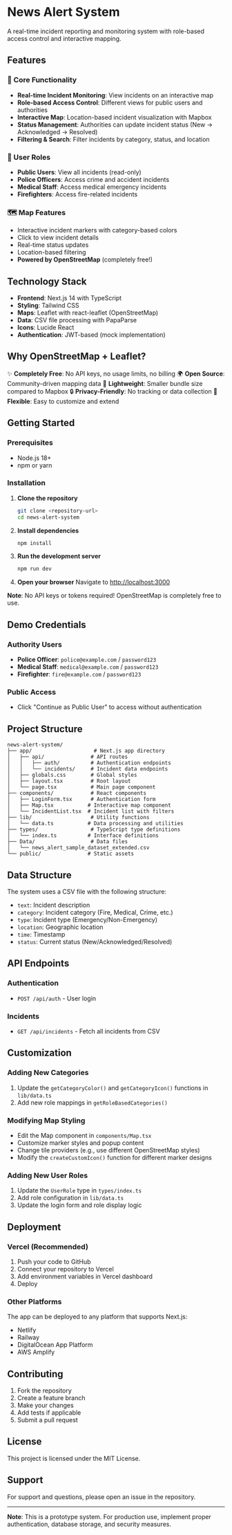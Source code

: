 # News Alert System

A real-time incident reporting and monitoring system with role-based access control and interactive mapping.

## Features

### 🎯 Core Functionality
- **Real-time Incident Monitoring**: View incidents on an interactive map
- **Role-based Access Control**: Different views for public users and authorities
- **Interactive Map**: Location-based incident visualization with Mapbox
- **Status Management**: Authorities can update incident status (New → Acknowledged → Resolved)
- **Filtering & Search**: Filter incidents by category, status, and location

### 👥 User Roles
- **Public Users**: View all incidents (read-only)
- **Police Officers**: Access crime and accident incidents
- **Medical Staff**: Access medical emergency incidents
- **Firefighters**: Access fire-related incidents

### 🗺️ Map Features
- Interactive incident markers with category-based colors
- Click to view incident details
- Real-time status updates
- Location-based filtering
- **Powered by OpenStreetMap** (completely free!)

## Technology Stack

- **Frontend**: Next.js 14 with TypeScript
- **Styling**: Tailwind CSS
- **Maps**: Leaflet with react-leaflet (OpenStreetMap)
- **Data**: CSV file processing with PapaParse
- **Icons**: Lucide React
- **Authentication**: JWT-based (mock implementation)

## Why OpenStreetMap + Leaflet?

✨ **Completely Free**: No API keys, no usage limits, no billing
🌍 **Open Source**: Community-driven mapping data
🚀 **Lightweight**: Smaller bundle size compared to Mapbox
🔒 **Privacy-Friendly**: No tracking or data collection
🔧 **Flexible**: Easy to customize and extend

## Getting Started

### Prerequisites
- Node.js 18+ 
- npm or yarn

### Installation

1. **Clone the repository**
   ```bash
   git clone <repository-url>
   cd news-alert-system
   ```

2. **Install dependencies**
   ```bash
   npm install
   ```

3. **Run the development server**
   ```bash
   npm run dev
   ```

4. **Open your browser**
   Navigate to [http://localhost:3000](http://localhost:3000)

**Note**: No API keys or tokens required! OpenStreetMap is completely free to use.

## Demo Credentials

### Authority Users
- **Police Officer**: `police@example.com` / `password123`
- **Medical Staff**: `medical@example.com` / `password123`
- **Firefighter**: `fire@example.com` / `password123`

### Public Access
- Click "Continue as Public User" to access without authentication

## Project Structure

```
news-alert-system/
├── app/                    # Next.js app directory
│   ├── api/               # API routes
│   │   ├── auth/          # Authentication endpoints
│   │   └── incidents/     # Incident data endpoints
│   ├── globals.css        # Global styles
│   ├── layout.tsx         # Root layout
│   └── page.tsx           # Main page component
├── components/            # React components
│   ├── LoginForm.tsx      # Authentication form
│   ├── Map.tsx           # Interactive map component
│   └── IncidentList.tsx  # Incident list with filters
├── lib/                   # Utility functions
│   └── data.ts           # Data processing and utilities
├── types/                 # TypeScript type definitions
│   └── index.ts          # Interface definitions
├── Data/                  # Data files
│   └── news_alert_sample_dataset_extended.csv
└── public/               # Static assets
```

## Data Structure

The system uses a CSV file with the following structure:
- `text`: Incident description
- `category`: Incident category (Fire, Medical, Crime, etc.)
- `type`: Incident type (Emergency/Non-Emergency)
- `location`: Geographic location
- `time`: Timestamp
- `status`: Current status (New/Acknowledged/Resolved)

## API Endpoints

### Authentication
- `POST /api/auth` - User login

### Incidents
- `GET /api/incidents` - Fetch all incidents from CSV

## Customization

### Adding New Categories
1. Update the `getCategoryColor()` and `getCategoryIcon()` functions in `lib/data.ts`
2. Add new role mappings in `getRoleBasedCategories()`

### Modifying Map Styling
- Edit the Map component in `components/Map.tsx`
- Customize marker styles and popup content
- Change tile providers (e.g., use different OpenStreetMap styles)
- Modify the `createCustomIcon()` function for different marker designs

### Adding New User Roles
1. Update the `UserRole` type in `types/index.ts`
2. Add role configuration in `lib/data.ts`
3. Update the login form and role display logic

## Deployment

### Vercel (Recommended)
1. Push your code to GitHub
2. Connect your repository to Vercel
3. Add environment variables in Vercel dashboard
4. Deploy

### Other Platforms
The app can be deployed to any platform that supports Next.js:
- Netlify
- Railway
- DigitalOcean App Platform
- AWS Amplify

## Contributing

1. Fork the repository
2. Create a feature branch
3. Make your changes
4. Add tests if applicable
5. Submit a pull request

## License

This project is licensed under the MIT License.

## Support

For support and questions, please open an issue in the repository.

---

**Note**: This is a prototype system. For production use, implement proper authentication, database storage, and security measures.
